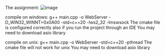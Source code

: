 The assignment:
![image](https://github.com/user-attachments/assets/9f1e6b8b-1d9c-4d01-97d1-fce88c815440)

compile on windows: 
g++ main.cpp -o WebServer -D_WIN32_WINNT=0x0A00 -std=c++20 -lws2_32 -lmswsock
The cmake file is configured correctly also if you run the project through an IDE
You may need to download asio library

compile on unix:
g++ main.cpp -o WebServer -std=c++20 -pthread
The cmake file will not work for unix
You may need to download asio library
